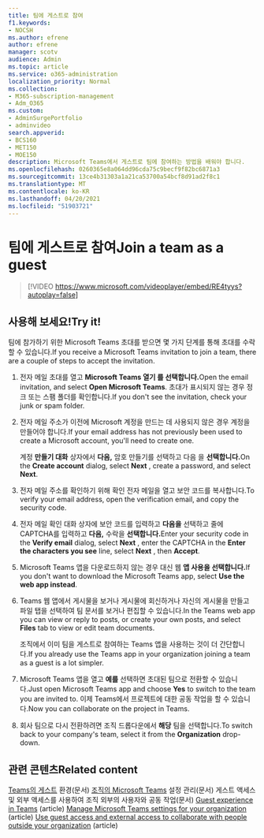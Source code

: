 ```yaml
---
title: 팀에 게스트로 참여
f1.keywords:
- NOCSH
ms.author: efrene
author: efrene
manager: scotv
audience: Admin
ms.topic: article
ms.service: o365-administration
localization_priority: Normal
ms.collection:
- M365-subscription-management
- Adm_O365
ms.custom:
- AdminSurgePortfolio
- adminvideo
search.appverid:
- BCS160
- MET150
- MOE150
description: Microsoft Teams에서 게스트로 팀에 참여하는 방법을 배워야 합니다.
ms.openlocfilehash: 0260365e8a064dd96cda75c9becf9f82bc6871a3
ms.sourcegitcommit: 13ce4b31303a1a21ca53700a54bcf8d91ad2f8c1
ms.translationtype: MT
ms.contentlocale: ko-KR
ms.lasthandoff: 04/20/2021
ms.locfileid: "51903721"
---
```

# <a name="join-a-team-as-a-guest"></a><span data-ttu-id="2cd47-103">팀에 게스트로 참여</span><span class="sxs-lookup"><span data-stu-id="2cd47-103">Join a team as a guest</span></span>

> [!VIDEO https://www.microsoft.com/videoplayer/embed/RE4tyys?autoplay=false]

## <a name="try-it"></a><span data-ttu-id="2cd47-104">사용해 보세요!</span><span class="sxs-lookup"><span data-stu-id="2cd47-104">Try it!</span></span>

<span data-ttu-id="2cd47-105">팀에 참가하기 위한 Microsoft Teams 초대를 받으면 몇 가지 단계를 통해 초대를 수락할 수 있습니다.</span><span class="sxs-lookup"><span data-stu-id="2cd47-105">If you receive a Microsoft Teams invitation to join a team, there are a couple of steps to accept the invitation.</span></span>

1. <span data-ttu-id="2cd47-106">전자 메일 초대를 열고 **Microsoft Teams 열기 를 선택합니다.**</span><span class="sxs-lookup"><span data-stu-id="2cd47-106">Open the email invitation, and select  **Open Microsoft Teams**.</span></span> <span data-ttu-id="2cd47-107">초대가 표시되지 않는 경우 정크 또는 스팸 폴더를 확인합니다.</span><span class="sxs-lookup"><span data-stu-id="2cd47-107">If you don't see the invitation, check your junk or spam folder.</span></span>
  1. <span data-ttu-id="2cd47-108">전자 메일 주소가 이전에 Microsoft 계정을 만드는 데 사용되지 않은 경우 계정을 만들어야 합니다.</span><span class="sxs-lookup"><span data-stu-id="2cd47-108">If your email address has not previously been used to create a Microsoft account, you'll need to create one.</span></span>

     <span data-ttu-id="2cd47-109">계정 **만들기 대화** 상자에서 **다음,** 암호 만들기를 선택하고 다음 을 **선택합니다.**</span><span class="sxs-lookup"><span data-stu-id="2cd47-109">On the  **Create account**  dialog, select  **Next** , create a password, and select  **Next**.</span></span>
  1. <span data-ttu-id="2cd47-110">전자 메일 주소를 확인하기 위해 확인 전자 메일을 열고 보안 코드를 복사합니다.</span><span class="sxs-lookup"><span data-stu-id="2cd47-110">To verify your email address, open the verification email, and copy the security code.</span></span>
  1. <span data-ttu-id="2cd47-111">전자 메일 확인  대화 상자에 보안 코드를 입력하고 **다음을** 선택하고 줄에 CAPTCHA를 입력하고  **다음,** 수락을 **선택합니다.**</span><span class="sxs-lookup"><span data-stu-id="2cd47-111">Enter your security code in the  **Verify email**  dialog, select  **Next** , enter the CAPTCHA in the  **Enter the characters you see**  line, select  **Next** , then  **Accept**.</span></span>
1. <span data-ttu-id="2cd47-112">Microsoft Teams 앱을 다운로드하지 않는 경우 대신 웹 **앱 사용을 선택합니다.**</span><span class="sxs-lookup"><span data-stu-id="2cd47-112">If you don't want to download the Microsoft Teams app, select  **Use the web app instead**.</span></span>
1. <span data-ttu-id="2cd47-113">Teams 웹 앱에서 게시물을 보거나 게시물에 회신하거나 자신의 게시물을  만들고 파일 탭을 선택하여 팀 문서를 보거나 편집할 수 있습니다.</span><span class="sxs-lookup"><span data-stu-id="2cd47-113">In the Teams web app you can view or reply to posts, or create your own posts, and select  **Files**  tab to view or edit team documents.</span></span>

    <span data-ttu-id="2cd47-114">조직에서 이미 팀을 게스트로 참여하는 Teams 앱을 사용하는 것이 더 간단합니다.</span><span class="sxs-lookup"><span data-stu-id="2cd47-114">If you already use the Teams app in your organization joining a team as a guest is a lot simpler.</span></span>

1. <span data-ttu-id="2cd47-115">Microsoft Teams 앱을 열고  **예를**  선택하면 초대된 팀으로 전환할 수 있습니다.</span><span class="sxs-lookup"><span data-stu-id="2cd47-115">Just open Microsoft Teams app and choose  **Yes**  to switch to the team you are invited to.</span></span>  <span data-ttu-id="2cd47-116">이제 Teams에서 프로젝트에 대한 공동 작업을 할 수 있습니다.</span><span class="sxs-lookup"><span data-stu-id="2cd47-116">Now you can collaborate on the project in Teams.</span></span>
2. <span data-ttu-id="2cd47-117">회사 팀으로 다시 전환하려면 조직 드롭다운에서  **해당**  팀을 선택합니다.</span><span class="sxs-lookup"><span data-stu-id="2cd47-117">To switch back to your company's team, select it from the  **Organization**  drop-down.</span></span>

## <a name="related-content"></a><span data-ttu-id="2cd47-118">관련 콘텐츠</span><span class="sxs-lookup"><span data-stu-id="2cd47-118">Related content</span></span>

<span data-ttu-id="2cd47-119">[Teams의 게스트](https://docs.microsoft.com/microsoftteams/guest-experience) 환경(문서) [조직의 Microsoft Teams](https://docs.microsoft.com/microsoftteams/enable-features-office-365) 설정 관리(문서) 게스트 액세스 및 외부 액세스를 사용하여 조직 외부의 사용자와 공동 작업(문서) [](https://docs.microsoft.com/microsoftteams/communicate-with-users-from-other-organizations)</span><span class="sxs-lookup"><span data-stu-id="2cd47-119">[Guest experience in Teams](https://docs.microsoft.com/microsoftteams/guest-experience) (article) [Manage Microsoft Teams settings for your organization](https://docs.microsoft.com/microsoftteams/enable-features-office-365) (article) [Use guest access and external access to collaborate with people outside your organization](https://docs.microsoft.com/microsoftteams/communicate-with-users-from-other-organizations) (article)</span></span>
